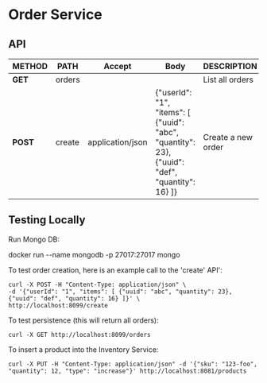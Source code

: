 
# Order Service #

## API ##

| METHOD | PATH | Accept | Body | DESCRIPTION |
| ------ |----- | ------ |----- | ----------- |
| **GET**    | orders |        |      | List all orders |
| **POST** | create | application/json | {"userId": "1", "items": [ {"uuid": "abc", "quantity": 23}, {"uuid": "def", "quantity": 16} ]} | Create a new order |

## Testing Locally ##

Run Mongo DB:

docker run --name mongodb -p 27017:27017 mongo

To test order creation, here is an example call to the 'create' API':

```
curl -X POST -H "Content-Type: application/json" \
-d '{"userId": "1", "items": [ {"uuid": "abc", "quantity": 23}, {"uuid": "def", "quantity": 16} ]}' \
http://localhost:8099/create
```

To test persistence (this will return all orders):

```
curl -X GET http://localhost:8099/orders
```

To insert a product into the Inventory Service:

```
curl -X PUT -H "Content-Type: application/json" -d '{"sku": "123-foo", "quantity": 12, "type": "increase"}' http://localhost:8081/products
```
